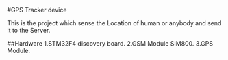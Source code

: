 #GPS Tracker device

This is the project which sense the Location of human or anybody and send it to the Server.

##Hardware
1.STM32F4 discovery board.
2.GSM Module SIM800.
3.GPS Module.

